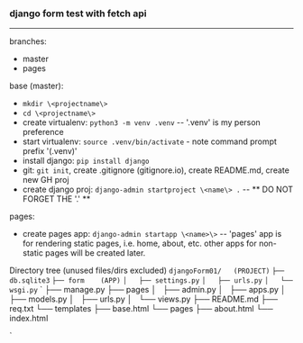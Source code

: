 ### django form test with fetch api
---
branches:
  - master
  - pages

base (master):
  - `mkdir \<projectname\>`
  - `cd \<projectname\>`
  - create virtualenv: `python3 -m venv .venv` -- '.venv' is my person preference
  - start  virtualenv: `source .venv/bin/activate` - note command prompt prefix '(.venv)'
  - install django: `pip install django`
  - git: `git init`, create .gitignore (gitignore.io), create README.md, create new GH proj
  - create django proj: `django-admin startproject \<name\> .` -- ** DO NOT FORGET THE '.' **

pages:
  - create pages app: `django-admin startapp \<name>\>` -- 'pages' app is for rendering static pages, i.e. home, about, etc. other apps for non-static pages will be created later.




Directory tree (unused files/dirs excluded)
`djangoForm01/   (PROJECT)`
`├── db.sqlite3`
`├── form    (APP)`
`│   ├── settings.py`
`│   ├── urls.py`
`│   └── wsgi.py`
`
├── manage.py
├── pages
│   ├── admin.py
│   ├── apps.py
│   ├── models.py
│   ├── urls.py
│   └── views.py
├── README.md
├── req.txt
└── templates
    ├── base.html
    └── pages
        ├── about.html
        └── index.html

`